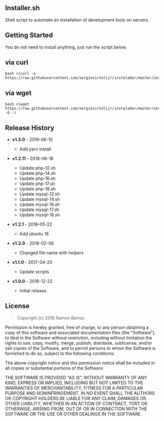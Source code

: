 ## Installer.sh

Shell script to automate an installation of development tools on servers.

## Getting Started

You do not need to install anything, just run the script below.

## via curl
```
bash <(curl -s https://raw.githubusercontent.com/sergiosirtolijr/instalador/master/installer.sh)
```

## via wget
```
bash <(wget https://raw.githubusercontent.com/sergiosirtolijr/instalador/master/installer.sh -O -)
```

## Release History

* **v1.3.0** - 2019-06-10
   - Add yarn install

* **v1.2.11** - 2018-06-18
   - Update php-12.sh
   - Update php-14.sh
   - Update php-16.sh
   - Update php-17.sh
   - Update php-18.sh
   - Update mysql-12.sh
   - Update mysql-14.sh
   - Update mysql-16.sh
   - Update mysql-17.sh
   - Update mysql-18.sh

* **v1.2.1** - 2018-05-22
   - Add ubuntu 18

* **v1.2.0** - 2018-02-06
   - Changed file name with helpers

* **v1.1.0** - 2017-04-20
   - Update scripts

* **v1.0.0** - 2016-12-22
   - Initial release.

## License
> Copyright (c) 2016 Ramon Barros

Permission is hereby granted, free of charge, to any person
obtaining a copy of this software and associated documentation
files (the "Software"), to deal in the Software without
restriction, including without limitation the rights to use,
copy, modify, merge, publish, distribute, sublicense, and/or sell
copies of the Software, and to permit persons to whom the
Software is furnished to do so, subject to the following
conditions:

The above copyright notice and this permission notice shall be
included in all copies or substantial portions of the Software.

THE SOFTWARE IS PROVIDED "AS IS", WITHOUT WARRANTY OF ANY KIND,
EXPRESS OR IMPLIED, INCLUDING BUT NOT LIMITED TO THE WARRANTIES
OF MERCHANTABILITY, FITNESS FOR A PARTICULAR PURPOSE AND
NONINFRINGEMENT. IN NO EVENT SHALL THE AUTHORS OR COPYRIGHT
HOLDERS BE LIABLE FOR ANY CLAIM, DAMAGES OR OTHER LIABILITY,
WHETHER IN AN ACTION OF CONTRACT, TORT OR OTHERWISE, ARISING
FROM, OUT OF OR IN CONNECTION WITH THE SOFTWARE OR THE USE OR
OTHER DEALINGS IN THE SOFTWARE.
